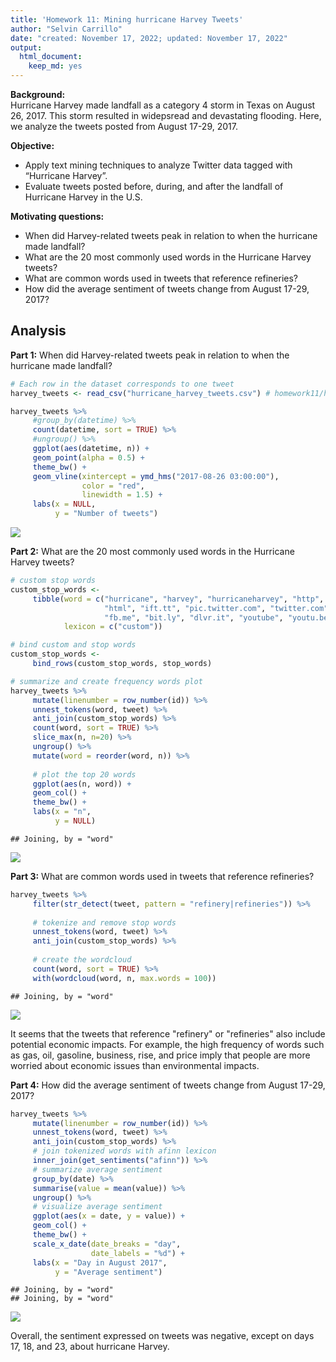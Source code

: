 ```yaml
---
title: 'Homework 11: Mining hurricane Harvey Tweets'
author: "Selvin Carrillo"
date: "created: November 17, 2022; updated: November 17, 2022"
output: 
  html_document: 
    keep_md: yes
---
```






**Background:**    
Hurricane Harvey made landfall as a category 4 storm in Texas on August 26, 2017. This storm resulted in widepsread and devastating flooding. Here, we analyze the tweets posted from August 17-29, 2017. 

**Objective:**  
- Apply text mining techniques to analyze Twitter data tagged with “Hurricane Harvey”.  
- Evaluate tweets posted before, during, and after the landfall of Hurricane Harvey in the U.S. 

**Motivating questions:**  
- When did Harvey-related tweets peak in relation to when the hurricane made landfall?    
- What are the 20 most commonly used words in the Hurricane Harvey tweets?  
- What are common words used in tweets that reference refineries?  
- How did the average sentiment of tweets change from August 17-29, 2017?


## Analysis  

**Part 1:** When did Harvey-related tweets peak in relation to when the hurricane made landfall?  

```r
# Each row in the dataset corresponds to one tweet
harvey_tweets <- read_csv("hurricane_harvey_tweets.csv") # homework11/hurricane_harvey_tweets.csv"

harvey_tweets %>% 
     #group_by(datetime) %>% 
     count(datetime, sort = TRUE) %>% 
     #ungroup() %>% 
     ggplot(aes(datetime, n)) + 
     geom_point(alpha = 0.5) + 
     theme_bw() + 
     geom_vline(xintercept = ymd_hms("2017-08-26 03:00:00"), 
                color = "red", 
                linewidth = 1.5) + 
     labs(x = NULL, 
          y = "Number of tweets")
```

![](carrillo_selvin_module12_files/figure-html/unnamed-chunk-2-1.png)<!-- -->

**Part 2:** What are the 20 most commonly used words in the Hurricane Harvey tweets?  

```r
# custom stop words 
custom_stop_words <- 
     tibble(word = c("hurricane", "harvey", "hurricaneharvey", "http", "https", 
                     "html", "ift.tt", "pic.twitter.com", "twitter.com", 
                     "fb.me", "bit.ly", "dlvr.it", "youtube", "youtu.be"), 
            lexicon = c("custom"))

# bind custom and stop words
custom_stop_words <-  
     bind_rows(custom_stop_words, stop_words)

# summarize and create frequency words plot 
harvey_tweets %>% 
     mutate(linenumber = row_number(id)) %>% 
     unnest_tokens(word, tweet) %>% 
     anti_join(custom_stop_words) %>% 
     count(word, sort = TRUE) %>% 
     slice_max(n, n=20) %>% 
     ungroup() %>% 
     mutate(word = reorder(word, n)) %>% 
     
     # plot the top 20 words 
     ggplot(aes(n, word)) + 
     geom_col() +
     theme_bw() +
     labs(x = "n", 
          y = NULL)
```

```
## Joining, by = "word"
```

![](carrillo_selvin_module12_files/figure-html/unnamed-chunk-3-1.png)<!-- -->

**Part 3:**  What are common words used in tweets that reference refineries?  

```r
harvey_tweets %>%
     filter(str_detect(tweet, pattern = "refinery|refineries")) %>% 
     
     # tokenize and remove stop words
     unnest_tokens(word, tweet) %>% 
     anti_join(custom_stop_words) %>% 
     
     # create the wordcloud
     count(word, sort = TRUE) %>% 
     with(wordcloud(word, n, max.words = 100))
```

```
## Joining, by = "word"
```

![](carrillo_selvin_module12_files/figure-html/unnamed-chunk-4-1.png)<!-- -->

It seems that the tweets that reference "refinery" or "refineries" also include potential economic impacts. For example, the high frequency of words such as gas, oil, gasoline, business, rise, and price imply that people are more worried about economic issues than environmental impacts. 


**Part 4:** How did the average sentiment of tweets change from August 17-29, 2017?

```r
harvey_tweets %>% 
     mutate(linenumber = row_number(id)) %>% 
     unnest_tokens(word, tweet) %>% 
     anti_join(custom_stop_words) %>% 
     # join tokenized words with afinn lexicon 
     inner_join(get_sentiments("afinn")) %>% 
     # summarize average sentiment
     group_by(date) %>% 
     summarise(value = mean(value)) %>% 
     ungroup() %>% 
     # visualize average sentiment
     ggplot(aes(x = date, y = value)) +
     geom_col() + 
     theme_bw() +
     scale_x_date(date_breaks = "day", 
                  date_labels = "%d") +
     labs(x = "Day in August 2017",
          y = "Average sentiment")
```

```
## Joining, by = "word"
## Joining, by = "word"
```

![](carrillo_selvin_module12_files/figure-html/unnamed-chunk-5-1.png)<!-- -->

Overall, the sentiment expressed on tweets was negative, except on days 17, 18, and 23, about hurricane Harvey. 

